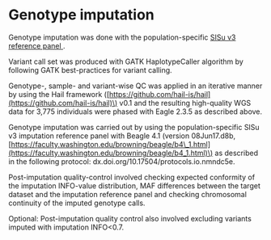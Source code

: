 # Genotype imputation

Genotype imputation was done with the population-specific [SISu v3 reference panel ](sisu-reference-panel.md).

Variant call set was produced with GATK HaplotypeCaller algorithm by following GATK best-practices for variant calling.

Genotype-, sample- and variant-wise QC was applied in an iterative manner by using the Hail framework \([https://github.com/hail-is/hail](https://github.com/hail-is/hail)\) v0.1 and the resulting high-quality WGS data for 3,775 individuals were phased with Eagle 2.3.5 as described above.

Genotype imputation was carried out by using the population-specific SISu v3 imputation reference panel with Beagle 4.1 \(version 08Jun17.d8b, [https://faculty.washington.edu/browning/beagle/b4\_1.html](https://faculty.washington.edu/browning/beagle/b4_1.html)\) as described in the following protocol: dx.doi.org/10.17504/protocols.io.nmndc5e.

Post-imputation quality-control involved checking expected conformity of the imputation INFO-value distribution, MAF differences between the target dataset and the imputation reference panel and checking chromosomal continuity of the imputed genotype calls.

Optional: Post-imputation quality control also involved excluding variants imputed with imputation INFO&lt;0.7.

